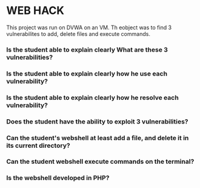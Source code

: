# WEB HACK

This project was run on DVWA on an VM. Th eobject was to find 3 vulnerabilites to add, delete files and execute commands.

### Is the student able to explain clearly What are these 3 vulnerabilities?

### Is the student able to explain clearly how he use each vulnerability?

### Is the student able to explain clearly how he resolve each vulnerability?

### Does the student have the ability to exploit 3 vulnerabilities?

### Can the student's webshell at least add a file, and delete it in its current directory?

### Can the student webshell execute commands on the terminal?

### Is the webshell developed in PHP?
